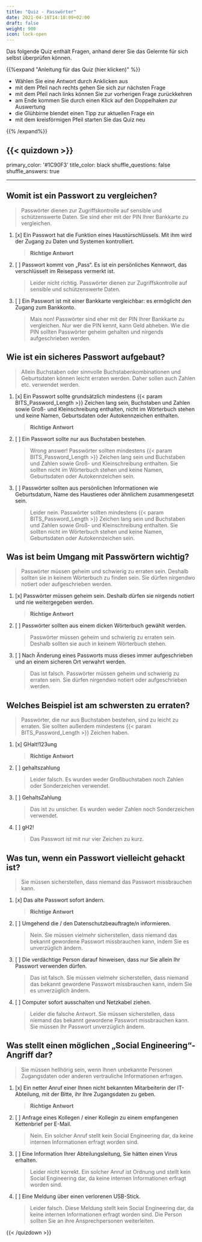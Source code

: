 ```yaml
---
title: "Quiz - Passwörter"
date: 2021-04-18T14:18:09+02:00
draft: false
weight: 900
icon: lock-open
---
```


Das folgende Quiz enthält Fragen, anhand derer Sie das Gelernte für sich selbst überprüfen können.

{{%expand "Anleitung für das Quiz (hier klicken)" %}}

  - Wählen Sie eine Antwort durch Anklicken aus 
  - mit dem Pfeil nach rechts gehen Sie sich zur nächsten Frage
  - mit dem Pfeil nach links können Sie zur vorherigen Frage zurückkehren
  - am Ende kommen Sie durch einen Klick auf den Doppelhaken zur Auswertung
  - die Glühbirne blendet einen Tipp zur aktuellen Frage ein
  - mit dem kreisförmigen Pfeil starten Sie das Quiz neu

{{% /expand%}}

{{< quizdown >}}
---
primary_color: '#1C90F3'
title_color: black
shuffle_questions: false
shuffle_answers: true

---

## Womit ist ein Passwort zu vergleichen?

> Passwörter dienen zur Zugriffskontrolle auf sensible und schützenswerte Daten. Sie sind eher mit der PIN Ihrer Bankkarte zu vergleichen.

1. [x] Ein Passwort hat die Funktion eines Haustürschlüssels. Mit ihm wird der Zugang zu Daten und Systemen kontrolliert.

	>**Richtige Antwort**
2. [ ] Passwort kommt von „Pass“. Es ist ein persönliches Kennwort, das verschlüsselt im Reisepass vermerkt ist. 

	>Leider nicht richtig. Passwörter dienen zur Zugriffskontrolle auf sensible und schützenswerte Daten.
3. [ ] Ein Passwort ist mit einer Bankkarte vergleichbar: es ermöglicht den Zugang zum Bankkonto.

	> Mais non! Passwörter sind eher mit der PIN Ihrer Bankkarte zu vergleichen. Nur wer die PIN kennt, kann Geld abheben. Wie die PIN sollten Passwörter geheim gehalten und nirgends aufgeschrieben werden.

## Wie ist ein sicheres Passwort aufgebaut?

> Allein Buchstaben oder sinnvolle Buchstabenkombinationen und Geburtsdaten können leicht erraten werden. Daher sollen auch Zahlen etc. verwendet werden.

1. [x] Ein Passwort sollte grundsätzlich mindestens {{< param BITS_Password_Length >}} Zeichen lang sein, Buchstaben und Zahlen sowie Groß- und Kleinschreibung enthalten, nicht im Wörterbuch stehen und keine Namen, Geburtsdaten oder Autokennzeichen enthalten.

	>**Richtige Antwort**
2. [ ] Ein Passwort sollte nur aus Buchstaben bestehen.

	>Wrong answer! Passwörter sollten mindestens {{< param BITS_Password_Length >}} Zeichen lang sein und Buchstaben und Zahlen sowie Groß- und Kleinschreibung enthalten. Sie sollten nicht im Wörterbuch stehen und keine Namen, Geburtsdaten oder Autokennzeichen sein.
3. [ ] Passwörter sollten aus persönlichen Informationen wie Geburtsdatum, Name des Haustieres oder ähnlichem zusammengesetzt sein.

	>Leider nein. Passwörter sollten mindestens {{< param BITS_Password_Length >}} Zeichen lang sein und Buchstaben und Zahlen sowie Groß- und Kleinschreibung enthalten. Sie sollten nicht im Wörterbuch stehen und keine Namen, Geburtsdaten oder Autokennzeichen sein.

## Was ist beim Umgang mit Passwörtern wichtig?

> Passwörter müssen geheim und schwierig zu erraten sein. Deshalb sollten sie in keinem Wörterbuch zu finden sein. Sie dürfen nirgendwo notiert oder aufgeschrieben werden.

1. [x] Passwörter müssen geheim sein. Deshalb dürfen sie nirgends notiert und nie weitergegeben werden.

	>**Richtige Antwort**
2. [ ] Passwörter sollten aus einem dicken Wörterbuch gewählt werden. 

	>Passwörter müssen geheim und schwierig zu erraten sein. Deshalb sollten sie auch in keinem Wörterbuch stehen.
3. [ ] Nach Änderung eines Passworts muss dieses immer aufgeschrieben und an einem sicheren Ort verwahrt werden. 

	>Das ist falsch. Passwörter müssen geheim und schwierig zu erraten sein. Sie dürfen nirgendwo notiert oder aufgeschrieben werden.

## Welches Beispiel ist am schwersten zu erraten?

> Passwörter, die nur aus Buchstaben bestehen, sind zu leicht zu erraten. Sie sollten außerdem mindestens {{< param BITS_Password_Length >}} Zeichen haben.

1. [x] GHalt!123ung

	>**Richtige Antwort**
2. [ ] gehaltszahlung 

	>Leider falsch. Es wurden weder Großbuchstaben noch Zahlen oder Sonderzeichen verwendet.
3. [ ] GehaltsZahlung

	>Das ist zu unsicher. Es wurden weder Zahlen noch Sonderzeichen verwendet.
4. [ ] gH2! 

	>Das Passwort ist mit nur vier Zeichen zu kurz.

## Was tun, wenn ein Passwort vielleicht gehackt ist?

> Sie müssen sicherstellen, dass niemand das Passwort missbrauchen kann.

1. [x] Das alte Passwort sofort ändern.

	>**Richtige Antwort**
2. [ ] Umgehend die / den Datenschutzbeauftragte/n informieren. 

	>Nein. Sie müssen vielmehr sicherstellen, dass niemand das bekannt gewordene Passwort missbrauchen kann, indem Sie es unverzüglich ändern.
3. [ ] Die verdächtige Person darauf hinweisen, dass nur Sie allein Ihr Passwort verwenden dürfen.

	>Das ist falsch. Sie müssen vielmehr sicherstellen, dass niemand das bekannt gewordene Passwort missbrauchen kann, indem Sie es unverzüglich ändern.
4. [ ] Computer sofort ausschalten und Netzkabel ziehen. 

	>Leider die falsche Antwort. Sie müssen sicherstellen, dass niemand das bekannt gewordene Passwort missbrauchen kann. Sie müssen Ihr Passwort unverzüglich ändern.

## Was stellt einen möglichen „Social Engineering“-Angriff dar?

> Sie müssen hellhörig sein, wenn Ihnen unbekannte Personen Zugangsdaten oder anderen vertrauliche Informationen erfragen.

1. [x] Ein netter Anruf einer Ihnen nicht bekannten Mitarbeiterin der IT-Abteilung, mit der Bitte, ihr Ihre Zugangsdaten zu geben.

	>**Richtige Antwort**
2. [ ] Anfrage eines Kollegen / einer Kollegin zu einem empfangenen Kettenbrief per E-Mail. 

	>Nein. Ein solcher Anruf stellt kein Social Engineering dar, da keine internen Informationen erfragt worden sind.
3. [ ] Eine Information Ihrer Abteilungsleitung, Sie hätten einen Virus erhalten.

	>Leider nicht korrekt. Ein solcher Anruf ist Ordnung und stellt kein Social Engineering dar, da keine internen Informationen erfragt worden sind.
4. [ ] Eine Meldung über einen verlorenen USB-Stick.

	>Leider falsch. Diese Meldung stellt kein Social Engineering dar, da keine internen Informationen erfragt worden sind. Die Person sollten Sie an ihre Ansprechpersonen weiterleiten.

{{< /quizdown >}}
